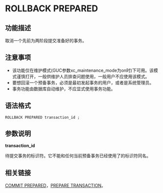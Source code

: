 # ROLLBACK PREPARED<a name="ZH-CN_TOPIC_0242370645"></a>

## 功能描述<a name="zh-cn_topic_0237122181_zh-cn_topic_0059779108_s4ddd2b1606b742109b4066ee1dee112e"></a>

取消一个先前为两阶段提交准备好的事务。

## 注意事项<a name="zh-cn_topic_0237122181_zh-cn_topic_0059779108_sde92c2efb2ed48d4bbaf0f41b971eaaf"></a>

-   该功能仅在维护模式\(GUC参数xc\_maintenance\_mode为on时\)下可用。该模式谨慎打开，一般供维护人员排查问题使用，一般用户不应使用该模式。
-   要想回滚一个预备事务，必须是最初发起事务的用户，或者是系统管理员。
-   事务功能由数据库自动维护，不应显式使用事务功能。

## 语法格式<a name="zh-cn_topic_0237122181_zh-cn_topic_0059779108_s8b401cf759b14cafac859d804d24414b"></a>

```
ROLLBACK PREPARED transaction_id ;
```

## 参数说明<a name="zh-cn_topic_0237122181_zh-cn_topic_0059779108_scb5b67e1949c4c02ab7624fb4d845685"></a>

**transaction\_id**

待提交事务的标识符。它不能和任何当前预备事务已经使用了的标识符同名。

## 相关链接<a name="zh-cn_topic_0237122181_zh-cn_topic_0059779108_s8478ceeac5ca4509817f9fab4c7a138a"></a>

[COMMIT PREPARED](COMMIT-PREPARED.md)，[PREPARE TRANSACTION](PREPARE-TRANSACTION.md)。

